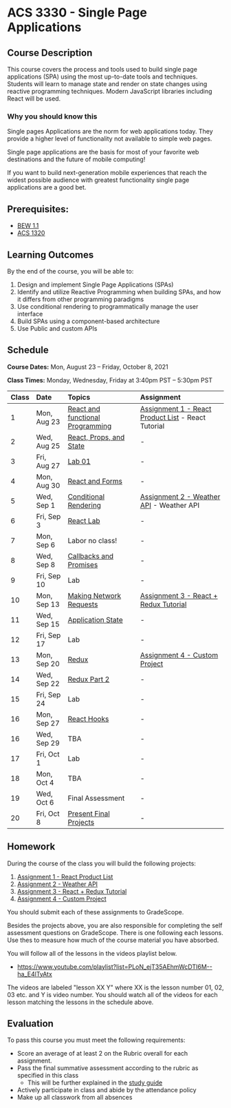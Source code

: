 # ACS 3330 - Single Page Applications

<!-- | Course Section | Instructor | Slack Channel | Course Website | Instructor 1-on-1 | Tracker |
| :---: | :---: | :---: | :---: | :---: | :---: |
| A | **@mitchell** | `#few-2-3` | [make.sc/few2.3](https://make.sc/few2.3) | [Virtual Office](https://make.sc/mitchell-zoom) | [GradeScope](https://www.gradescope.com) | -->

## Course Description

This course covers the process and tools used to build single page applications (SPA) using the most up-to-date tools and techniques. Students will learn to manage state and render on state changes using reactive programming techniques. Modern JavaScript libraries including React will be used.

### Why you should know this

Single pages Applications are the norm for web applications today. They provide a higher level of functionality not available to simple web pages.

Single page applications are the basis for most of your favorite web destinations and the future of mobile computing!

If you want to build next-generation mobile experiences that reach the widest possible audience with greatest functionality single page applications are a good bet.

## Prerequisites:  

- [BEW 1.1](https://github.com/Make-School-Courses/BEW-1.1-RESTful-and-Resourceful-MVC-Architecture)
- [ACS 1320](https://github.com/Tech-at-DU/ACS-1320-JavaScript-Foundations)

<!-- ## Course Specifics

**Course Delivery**: online | 7 weeks | 14 sessions

**Course Credits**: 3 units | 37.5 Seat Hours | 75 Total Hours -->

## Learning Outcomes

By the end of the course, you will be able to:

1. Design and implement Single Page Applications (SPAs)
1. Identify and utilize Reactive Programming when building SPAs, and how it differs from other programming paradigms
1. Use conditional rendering to programmatically manage the user interface
1. Build SPAs using a component-based architecture
1. Use Public and custom APIs

## Schedule

**Course Dates:** Mon, August 23 – Friday, October 8, 2021

**Class Times:** Monday, Wednesday, Friday at 3:40pm PST – 5:30pm PST

<!-- Hybrid sections are a mixture of online and in person components.  In person sessions include labs and group work as noted on your schedule.  These sections will run according to the Hybrid Delivery Policy: [make.sc/hybrid-delivery-policy](make.sc/hybrid-delivery-policy) -->

| Class | Date | Topics | Assignment |
|:------|:-----|:-------|:-----------|
|  1 | Mon, Aug 23 | [React and functional Programming] | [Assignment 1 - React Product List] - React Tutorial |
|  2 | Wed, Aug 25 | [React, Props, and State] | - |
|  3 | Fri, Aug 27 | [Lab 01] | - |
|  4 | Mon, Aug 30 | [React and Forms] | - |
|  5 | Wed, Sep  1 | [Conditional Rendering] | [Assignment 2 - Weather API] - Weather API |
|  6 | Fri, Sep  3 | [React Lab] | - |
|  7 | Mon, Sep  6 | Labor no class! | - |
|  8 | Wed, Sep  8 | [Callbacks and Promises] | - |
|  9 | Fri, Sep 10 | Lab | - |
| 10 | Mon, Sep 13 | [Making Network Requests] | [Assignment 3 - React + Redux Tutorial] |
| 11 | Wed, Sep 15 | [Application State] | - |
| 12 | Fri, Sep 17 | Lab | - |
| 13 | Mon, Sep 20 | [Redux] | [Assignment 4 - Custom Project] | 
| 14 | Wed, Sep 22 | [Redux Part 2] | - |
| 15 | Fri, Sep 24 | Lab | - |
| 16 | Mon, Sep 27 | [React Hooks] | - |
| 16 | Wed, Sep 29 | TBA | - |
| 17 | Fri, Oct  1 | Lab | - |
| 18 | Mon, Oct  4 | TBA | - |
| 19 | Wed, Oct  6 | Final Assessment | - |
| 20 | Fri, Oct  8 | [Present Final Projects] | - |

[React and functional Programming]: Lessons/lesson-01.md
[React, Props, and State]: Lessons/lesson-02.md
[React and Forms]: Lessons/lesson-03.md
[React Lab]: Lessons/lesson-04.md
[Conditional Rendering]: Lessons/lesson-05.md
[Callbacks and Promises]: Lessons/lesson-06.md
[Making Network Requests]: Lessons/lesson-07.md
[Application State]: Lessons/lesson-08.md
[Redux]: Lessons/lesson-09.md
[Redux Part 2]: Lessons/lesson-10.md
[React Hooks]: Lessons/lesson-11.md
[Present Final Projects]: Lessons/lesson-12.md

[Lab 01]: Lessons/lab-01.md

[Assignment 1 - React Product List]: Assignments/Assignment-01.md
[Assignment 2 - Weather API]: Assignments/Assignment-02.md
[Assignment 3 - React + Redux Tutorial]: Assignments/Assignment-03.md
[Assignment 4 - Custom Project]: Assignments/Assignment-04.md

## Homework

During the course of the class you will build the following projects: 

1. [Assignment 1 - React Product List](Assignments/Assignment-01.md)
2. [Assignment 2 - Weather API](Assignments/Assignment-02.md)
3. [Assignment 3 - React + Redux Tutorial](Assignments/Assignment-03.md)
4. [Assignment 4 - Custom Project](Assignments/Assignment-04.md)

You should submit each of these assignments to GradeScope. 

Besides the projects above, you are also responsible for completing the self assessment questions on GradeScope. There is one following each lessons. Use thes to measure how much of the course material you have absorbed. 

You will follow all of the lessons in the videos playlist below. 

- https://www.youtube.com/playlist?list=PLoN_ejT35AEhmWcDTI6M--ha_E4lTyAtx

The videos are labeled "lesson XX Y" where XX is the lesson number 01, 02, 03 etc. and Y is video number. You should watch all of the videos for each lesson matching the lessons in the schedule above. 

## Evaluation
To pass this course you must meet the following requirements:

- Score an average of at least 2 on the Rubric overall for each assignment. 
- Pass the final summative assessment according to the rubric as specified in this class
    - This will be further explained in the [study guide](study-guide.md)
- Actively participate in class and abide by the attendance policy
- Make up all classwork from all absences

<!-- ##  Information Resources

Any additional resources you may need (online books, etc.) can be found here. You can also find additional resources through the library linked below:

- [make.sc/library](http://make.sc/library) -->

<!-- ## Make School Course Policies

- [Program Learning Outcomes](https://make.sc/program-learning-outcomes) - What you will achieve after finishing Make School, all courses are designed around these outcomes.
- [Grading System](https://make.sc/grading-system) - How grading is done at Make School
- [Diversity and Inclusion Statement](https://make.sc/diversity-and-inclusion-statement) - Learn about Diversity and Inclusion at Make School
- [Academic Honesty](https://make.sc/academic-honesty-policy) - Our policies around plagerism, cheating, and other forms of academic misconduct 
- [Attendance Policy](https://make.sc/attendance-policy) - What we expect from you in terms of attendance for all classes at Make School
- [Course Credit Policy](https://make.sc/course-credit-policy) - Our policy for how you obtain credit for your courses
- [Disability Services (Academic Accommodations)](https://make.sc/disability-services) - Services and accommodations we provide for students
- [Student Handbook](https://make.sc/student-handbook) - Guidelines, policies, and resources for all Make School students -->

